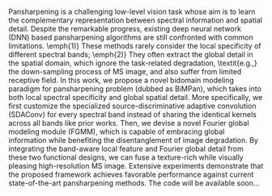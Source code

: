 Pansharpening is a challenging low-level vision task whose aim is to learn the complementary representation between spectral information and spatial detail. Despite the remarkable progress, existing deep neural network (DNN) based pansharpening algorithms are still confronted with common limitations. \emph{1)} These methods rarely consider the local specificity of different spectral bands; \emph{2)} They often extract the global detail in the spatial domain, which ignore the task-related degradation, \textit{e.g.,} the down-sampling process of MS image, and also suffer from limited receptive field. In this work, we propose a novel bidomain modeling paradigm for pansharpening problem (dubbed as BiMPan), which takes into both local spectral specificity and global spatial detail. More specifically, we first customize the specialized source-discriminative adaptive convolution (SDAConv) for every spectral band instead of sharing the identical kernels across all bands like prior works. Then, we devise a novel Fourier global modeling module (FGMM), which is capable of embracing  global information while benefiting the disentanglement of image degradation. By integrating the band-aware local feature and Fourier global detail from these two functional designs, we can fuse a texture-rich while visually pleasing high-resolution MS image. Extensive experiments demonstrate that the proposed framework achieves favorable performance against current state-of-the-art pansharpening methods.
The code will be available soon...
